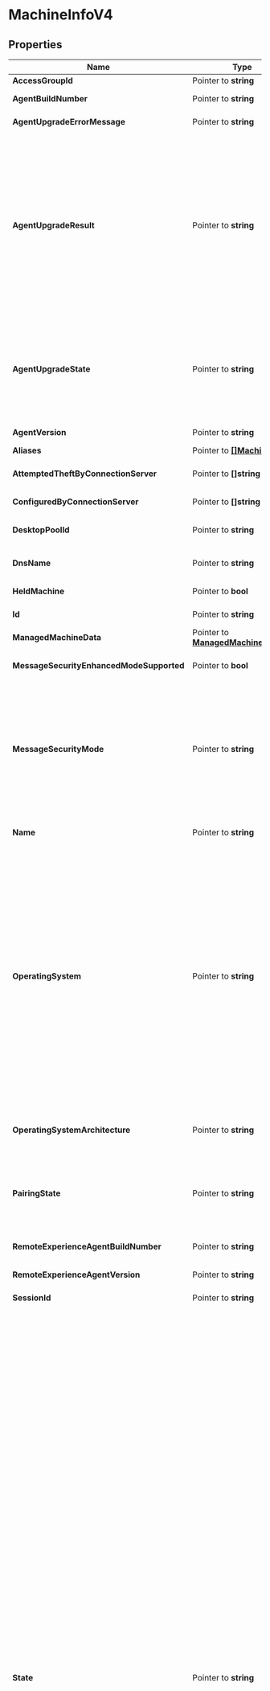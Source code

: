 # MachineInfoV4

## Properties

Name | Type | Description | Notes
------------ | ------------- | ------------- | -------------
**AccessGroupId** | Pointer to **string** | Access group id of this Machine. | [optional] 
**AgentBuildNumber** | Pointer to **string** | The Horizon Agent build number.&lt;br&gt;Supported Filters : &#39;Equals&#39;. | [optional] 
**AgentUpgradeErrorMessage** | Pointer to **string** | Error message of the agent upgrade operation failure on the machine. | [optional] 
**AgentUpgradeResult** | Pointer to **string** | Result of the agent upgrade operation on the machine. * OK: Agent upgrade is OK. * ERROR: Agent upgrade has unknown error. * FAILURE: Agent upgrade has failed. * INVALID: Agent received invalid values for upgrade. * DUPLICATE: Agent received duplicate upgrade request. * NOT_FOUND: Agent could not find upgrade request. * PROGRESS: Agent upgrade is in progress. * PREFLIGHTCHECK_INPROGRESS: Preflight check is in progress for agent upgrade. * PREFLIGHTCHECK_OK: Preflight check succeeded for agent upgrade. * PREFLIGHTCHECK_FAILURE: Preflight check failed for agent upgrade. * UNKNOWN: Agent upgrade result is unknown. | [optional] 
**AgentUpgradeState** | Pointer to **string** | State of the agent upgrade operation on the machine. * READY: Agent is ready to be upgraded. * DOWNLOAD: Agent is downloading the upgrade binary. * WAIT: Agent is waiting for user to logoff or for reboot to complete. * NOLOGON: Agent has no logged in user. * UPDATING: Agent is upgrading. * DONE: Agent upgrade task has ended. * UNKNOWN: Agent upgrade state is unknown. | [optional] 
**AgentVersion** | Pointer to **string** | The Horizon Agent version.&lt;br&gt;Supported Filters : &#39;Equals&#39;. | [optional] 
**Aliases** | Pointer to [**[]MachineAlias**](MachineAlias.md) | List of MachineAlias | [optional] 
**AttemptedTheftByConnectionServer** | Pointer to **[]string** | Names of the Horizon Connection Servers that attempted theft of pairing for this Agent. | [optional] 
**ConfiguredByConnectionServer** | Pointer to **[]string** | Names of the Horizon Connection Servers the Horizon Agent is paired with. | [optional] 
**DesktopPoolId** | Pointer to **string** | The id of the Desktop Pool that the machine belongs to.&lt;br&gt;Supported Filters : &#39;Equals&#39;. | [optional] 
**DnsName** | Pointer to **string** | DNS name of the machine.&lt;br&gt;Supported Filters : &#39;Equals&#39;, &#39;StartsWith&#39;, &#39;EndsWith&#39; and &#39;Contains&#39;. | [optional] 
**HeldMachine** | Pointer to **bool** | Indicates whether the machine is in held state.Supported Filters: &#39;Equals&#39;. | [optional] 
**Id** | Pointer to **string** | Unique ID representing machine.&lt;br&gt;Supported Filters : &#39;Equals&#39;. | [optional] 
**ManagedMachineData** | Pointer to [**ManagedMachineDataV2**](ManagedMachineDataV2.md) |  | [optional] 
**MessageSecurityEnhancedModeSupported** | Pointer to **bool** | Indicates whether ENHANCED message security mode is currently supported by this machine. | [optional] 
**MessageSecurityMode** | Pointer to **string** | The current JMS message security mode used by this machine.&lt;br&gt;Supported Filters : &#39;Equals&#39;. * DISABLED: Message security mode is disabled. * MIXED: Message security mode is enabled but not enforced. * ENABLED: Message security mode is enabled. Unsigned messages are rejected by Horizon components. * ENHANCED: Message Security mode is Enhanced. Message signing and validation is performed based on the current Security Level and desktop Message Security mode. | [optional] 
**Name** | Pointer to **string** | Name of the machine.&lt;br&gt;Supported Filters : &#39;Equals&#39;, &#39;StartsWith&#39; and &#39;Contains&#39;. | [optional] 
**OperatingSystem** | Pointer to **string** | The guest operating system. * UNKNOWN: Unknown * WINDOWS_XP: Windows XP * WINDOWS_VISTA: Windows Vista * WINDOWS_7: Windows 7 * WINDOWS_8: Windows 8 * WINDOWS_10: Windows 10 * WINDOWS_11: Windows 11 * WINDOWS_SERVER_2003: Windows Server 2003 * WINDOWS_SERVER_2008: Windows Server 2008 * WINDOWS_SERVER_2008_R2: Windows Server 2008 R2 * WINDOWS_SERVER_2012: Windows Server 2012 * WINDOWS_SERVER_2012_R2: Windows Server 2012 R2 * WINDOWS_SERVER_2016_OR_ABOVE: Windows Server 2016 or above * LINUX_OTHER: Linux (other) * LINUX_SERVER_OTHER: Linux server (other) * LINUX_UBUNTU: Linux (Ubuntu) * LINUX_RHEL: Linux (Red Hat Enterprise) * LINUX_SUSE: Linux (Suse) * LINUX_CENTOS: Linux (CentOS) | [optional] 
**OperatingSystemArchitecture** | Pointer to **string** | The guest operating system architecture. * UNKNOWN: Operating System cannot be determined. * BIT_32: 32 bit Operating System Architecture. * BIT_64: 64 bit Operating System Architecture. | [optional] 
**PairingState** | Pointer to **string** | Horizon Agent pairing state. * NOT_AVAILABLE: Agent pairing state is not available. * IN_PAIRING: Agent pairing with Horizon Connection Server is in progress. * PAIRED_AND_SECURED: Agent is paired and secured with a Horizon Connection Server. | [optional] 
**RemoteExperienceAgentBuildNumber** | Pointer to **string** | The remote experience Horizon Agent build number.&lt;br&gt;Supported Filters : &#39;Equals&#39;. | [optional] 
**RemoteExperienceAgentVersion** | Pointer to **string** | The remote experience Horizon Agent version.&lt;br&gt;Supported Filters : &#39;Equals&#39;. | [optional] 
**SessionId** | Pointer to **string** | The ID of the session on the Machine (if one exists). | [optional] 
**State** | Pointer to **string** | The state of the machine.&lt;br&gt;Supported Filters : &#39;Equals&#39;. * PROVISIONING: The machine is being provisioned. * PROVISIONING_ERROR: An error occurred during provisioning. * WAITING_FOR_AGENT: Horizon Connection Server is waiting to establish communication with Horizon Agent for one of these cases - a virtual machine in a manual desktop pool, unmanaged machine or RDS server. * CUSTOMIZING: The machine which is from an automated desktop pool is being customized after provisioning. * DELETING: The machine is marked for deletion. * MAINTENANCE: The machine is in maintenance mode. Users cannot log in or use the machine. * ERROR: An unknown error occurred in the machine. * PROVISIONED: The machine is powered off or suspended. * AGENT_UNREACHABLE: Horizon Connection Server cannot establish communication with Horizon Agent on the machine. * UNASSIGNED_USER_CONNECTED: A user other than the assigned user is logged in to the machine in a dedicated desktop pool. * CONNECTED: The machine is in an active session and has an active connection to a Horizon client. * UNASSIGNED_USER_DISCONNECTED: A user other than the assigned user is logged in and disconnected from the machine in a dedicated desktop pool. * DISCONNECTED: The machine is in an active session, but it is disconnected from the Horizon client. * AGENT_ERROR_STARTUP_IN_PROGRESS: Horizon Agent has started on the machine, but other required services such as the display protocol are still starting. * AGENT_ERROR_DISABLED: Horizon Agent is disabled. * AGENT_ERROR_INVALID_IP: Horizon Agent has an invalid IP address. * AGENT_ERROR_NEEDS_REBOOT: Horizon Agent needs reboot. * AGENT_ERROR_PROTOCOL_FAILURE: Protocol such as BLAST, RDP or PCoIP is not enabled. * AGENT_CONFIG_ERROR: The Remote Desktop Services role is not enabled on the windows server. * AGENT_DRAIN_MODE: RDS host is configured for drain mode. New connections are currently disabled. * AGENT_DRAIN_UNTIL_RESTART: RDS host is configured for drain-until-restart mode. * ALREADY_USED: The machine is configured to have only one session which is currently in progress and cannot accept new sessions. * AVAILABLE: The machine is powered on and ready for active connections. * IN_PROGRESS: There is a machine operation in progress. * DISABLED: The machine is disabled. * DISABLE_IN_PROGRESS: Disabled Horizon Connection Server still has some Horizon brokered sessions. It can still accept re-connections. * VALIDATING: The Horizon Connection Server is synchronizing state information with the agent. * UNKNOWN: Could not determine the state of the machine. | [optional] 
**Type** | Pointer to **string** | The type of machine.&lt;br&gt;Supported Filters : &#39;Equals&#39;. * MANAGED_MACHINE: The machine is a managed virtual machine. * UNMANAGED_MACHINE: The machine is an unmanaged physical or virtual machine. | [optional] 
**UserIds** | Pointer to **[]string** | The unique SIDs of the users assigned to the machine.&lt;br&gt;Supported Filters : &#39;Equals&#39;, &#39;NotEquals&#39; and &#39;Contains&#39;. | [optional] 

## Methods

### NewMachineInfoV4

`func NewMachineInfoV4() *MachineInfoV4`

NewMachineInfoV4 instantiates a new MachineInfoV4 object
This constructor will assign default values to properties that have it defined,
and makes sure properties required by API are set, but the set of arguments
will change when the set of required properties is changed

### NewMachineInfoV4WithDefaults

`func NewMachineInfoV4WithDefaults() *MachineInfoV4`

NewMachineInfoV4WithDefaults instantiates a new MachineInfoV4 object
This constructor will only assign default values to properties that have it defined,
but it doesn't guarantee that properties required by API are set

### GetAccessGroupId

`func (o *MachineInfoV4) GetAccessGroupId() string`

GetAccessGroupId returns the AccessGroupId field if non-nil, zero value otherwise.

### GetAccessGroupIdOk

`func (o *MachineInfoV4) GetAccessGroupIdOk() (*string, bool)`

GetAccessGroupIdOk returns a tuple with the AccessGroupId field if it's non-nil, zero value otherwise
and a boolean to check if the value has been set.

### SetAccessGroupId

`func (o *MachineInfoV4) SetAccessGroupId(v string)`

SetAccessGroupId sets AccessGroupId field to given value.

### HasAccessGroupId

`func (o *MachineInfoV4) HasAccessGroupId() bool`

HasAccessGroupId returns a boolean if a field has been set.

### GetAgentBuildNumber

`func (o *MachineInfoV4) GetAgentBuildNumber() string`

GetAgentBuildNumber returns the AgentBuildNumber field if non-nil, zero value otherwise.

### GetAgentBuildNumberOk

`func (o *MachineInfoV4) GetAgentBuildNumberOk() (*string, bool)`

GetAgentBuildNumberOk returns a tuple with the AgentBuildNumber field if it's non-nil, zero value otherwise
and a boolean to check if the value has been set.

### SetAgentBuildNumber

`func (o *MachineInfoV4) SetAgentBuildNumber(v string)`

SetAgentBuildNumber sets AgentBuildNumber field to given value.

### HasAgentBuildNumber

`func (o *MachineInfoV4) HasAgentBuildNumber() bool`

HasAgentBuildNumber returns a boolean if a field has been set.

### GetAgentUpgradeErrorMessage

`func (o *MachineInfoV4) GetAgentUpgradeErrorMessage() string`

GetAgentUpgradeErrorMessage returns the AgentUpgradeErrorMessage field if non-nil, zero value otherwise.

### GetAgentUpgradeErrorMessageOk

`func (o *MachineInfoV4) GetAgentUpgradeErrorMessageOk() (*string, bool)`

GetAgentUpgradeErrorMessageOk returns a tuple with the AgentUpgradeErrorMessage field if it's non-nil, zero value otherwise
and a boolean to check if the value has been set.

### SetAgentUpgradeErrorMessage

`func (o *MachineInfoV4) SetAgentUpgradeErrorMessage(v string)`

SetAgentUpgradeErrorMessage sets AgentUpgradeErrorMessage field to given value.

### HasAgentUpgradeErrorMessage

`func (o *MachineInfoV4) HasAgentUpgradeErrorMessage() bool`

HasAgentUpgradeErrorMessage returns a boolean if a field has been set.

### GetAgentUpgradeResult

`func (o *MachineInfoV4) GetAgentUpgradeResult() string`

GetAgentUpgradeResult returns the AgentUpgradeResult field if non-nil, zero value otherwise.

### GetAgentUpgradeResultOk

`func (o *MachineInfoV4) GetAgentUpgradeResultOk() (*string, bool)`

GetAgentUpgradeResultOk returns a tuple with the AgentUpgradeResult field if it's non-nil, zero value otherwise
and a boolean to check if the value has been set.

### SetAgentUpgradeResult

`func (o *MachineInfoV4) SetAgentUpgradeResult(v string)`

SetAgentUpgradeResult sets AgentUpgradeResult field to given value.

### HasAgentUpgradeResult

`func (o *MachineInfoV4) HasAgentUpgradeResult() bool`

HasAgentUpgradeResult returns a boolean if a field has been set.

### GetAgentUpgradeState

`func (o *MachineInfoV4) GetAgentUpgradeState() string`

GetAgentUpgradeState returns the AgentUpgradeState field if non-nil, zero value otherwise.

### GetAgentUpgradeStateOk

`func (o *MachineInfoV4) GetAgentUpgradeStateOk() (*string, bool)`

GetAgentUpgradeStateOk returns a tuple with the AgentUpgradeState field if it's non-nil, zero value otherwise
and a boolean to check if the value has been set.

### SetAgentUpgradeState

`func (o *MachineInfoV4) SetAgentUpgradeState(v string)`

SetAgentUpgradeState sets AgentUpgradeState field to given value.

### HasAgentUpgradeState

`func (o *MachineInfoV4) HasAgentUpgradeState() bool`

HasAgentUpgradeState returns a boolean if a field has been set.

### GetAgentVersion

`func (o *MachineInfoV4) GetAgentVersion() string`

GetAgentVersion returns the AgentVersion field if non-nil, zero value otherwise.

### GetAgentVersionOk

`func (o *MachineInfoV4) GetAgentVersionOk() (*string, bool)`

GetAgentVersionOk returns a tuple with the AgentVersion field if it's non-nil, zero value otherwise
and a boolean to check if the value has been set.

### SetAgentVersion

`func (o *MachineInfoV4) SetAgentVersion(v string)`

SetAgentVersion sets AgentVersion field to given value.

### HasAgentVersion

`func (o *MachineInfoV4) HasAgentVersion() bool`

HasAgentVersion returns a boolean if a field has been set.

### GetAliases

`func (o *MachineInfoV4) GetAliases() []MachineAlias`

GetAliases returns the Aliases field if non-nil, zero value otherwise.

### GetAliasesOk

`func (o *MachineInfoV4) GetAliasesOk() (*[]MachineAlias, bool)`

GetAliasesOk returns a tuple with the Aliases field if it's non-nil, zero value otherwise
and a boolean to check if the value has been set.

### SetAliases

`func (o *MachineInfoV4) SetAliases(v []MachineAlias)`

SetAliases sets Aliases field to given value.

### HasAliases

`func (o *MachineInfoV4) HasAliases() bool`

HasAliases returns a boolean if a field has been set.

### GetAttemptedTheftByConnectionServer

`func (o *MachineInfoV4) GetAttemptedTheftByConnectionServer() []string`

GetAttemptedTheftByConnectionServer returns the AttemptedTheftByConnectionServer field if non-nil, zero value otherwise.

### GetAttemptedTheftByConnectionServerOk

`func (o *MachineInfoV4) GetAttemptedTheftByConnectionServerOk() (*[]string, bool)`

GetAttemptedTheftByConnectionServerOk returns a tuple with the AttemptedTheftByConnectionServer field if it's non-nil, zero value otherwise
and a boolean to check if the value has been set.

### SetAttemptedTheftByConnectionServer

`func (o *MachineInfoV4) SetAttemptedTheftByConnectionServer(v []string)`

SetAttemptedTheftByConnectionServer sets AttemptedTheftByConnectionServer field to given value.

### HasAttemptedTheftByConnectionServer

`func (o *MachineInfoV4) HasAttemptedTheftByConnectionServer() bool`

HasAttemptedTheftByConnectionServer returns a boolean if a field has been set.

### GetConfiguredByConnectionServer

`func (o *MachineInfoV4) GetConfiguredByConnectionServer() []string`

GetConfiguredByConnectionServer returns the ConfiguredByConnectionServer field if non-nil, zero value otherwise.

### GetConfiguredByConnectionServerOk

`func (o *MachineInfoV4) GetConfiguredByConnectionServerOk() (*[]string, bool)`

GetConfiguredByConnectionServerOk returns a tuple with the ConfiguredByConnectionServer field if it's non-nil, zero value otherwise
and a boolean to check if the value has been set.

### SetConfiguredByConnectionServer

`func (o *MachineInfoV4) SetConfiguredByConnectionServer(v []string)`

SetConfiguredByConnectionServer sets ConfiguredByConnectionServer field to given value.

### HasConfiguredByConnectionServer

`func (o *MachineInfoV4) HasConfiguredByConnectionServer() bool`

HasConfiguredByConnectionServer returns a boolean if a field has been set.

### GetDesktopPoolId

`func (o *MachineInfoV4) GetDesktopPoolId() string`

GetDesktopPoolId returns the DesktopPoolId field if non-nil, zero value otherwise.

### GetDesktopPoolIdOk

`func (o *MachineInfoV4) GetDesktopPoolIdOk() (*string, bool)`

GetDesktopPoolIdOk returns a tuple with the DesktopPoolId field if it's non-nil, zero value otherwise
and a boolean to check if the value has been set.

### SetDesktopPoolId

`func (o *MachineInfoV4) SetDesktopPoolId(v string)`

SetDesktopPoolId sets DesktopPoolId field to given value.

### HasDesktopPoolId

`func (o *MachineInfoV4) HasDesktopPoolId() bool`

HasDesktopPoolId returns a boolean if a field has been set.

### GetDnsName

`func (o *MachineInfoV4) GetDnsName() string`

GetDnsName returns the DnsName field if non-nil, zero value otherwise.

### GetDnsNameOk

`func (o *MachineInfoV4) GetDnsNameOk() (*string, bool)`

GetDnsNameOk returns a tuple with the DnsName field if it's non-nil, zero value otherwise
and a boolean to check if the value has been set.

### SetDnsName

`func (o *MachineInfoV4) SetDnsName(v string)`

SetDnsName sets DnsName field to given value.

### HasDnsName

`func (o *MachineInfoV4) HasDnsName() bool`

HasDnsName returns a boolean if a field has been set.

### GetHeldMachine

`func (o *MachineInfoV4) GetHeldMachine() bool`

GetHeldMachine returns the HeldMachine field if non-nil, zero value otherwise.

### GetHeldMachineOk

`func (o *MachineInfoV4) GetHeldMachineOk() (*bool, bool)`

GetHeldMachineOk returns a tuple with the HeldMachine field if it's non-nil, zero value otherwise
and a boolean to check if the value has been set.

### SetHeldMachine

`func (o *MachineInfoV4) SetHeldMachine(v bool)`

SetHeldMachine sets HeldMachine field to given value.

### HasHeldMachine

`func (o *MachineInfoV4) HasHeldMachine() bool`

HasHeldMachine returns a boolean if a field has been set.

### GetId

`func (o *MachineInfoV4) GetId() string`

GetId returns the Id field if non-nil, zero value otherwise.

### GetIdOk

`func (o *MachineInfoV4) GetIdOk() (*string, bool)`

GetIdOk returns a tuple with the Id field if it's non-nil, zero value otherwise
and a boolean to check if the value has been set.

### SetId

`func (o *MachineInfoV4) SetId(v string)`

SetId sets Id field to given value.

### HasId

`func (o *MachineInfoV4) HasId() bool`

HasId returns a boolean if a field has been set.

### GetManagedMachineData

`func (o *MachineInfoV4) GetManagedMachineData() ManagedMachineDataV2`

GetManagedMachineData returns the ManagedMachineData field if non-nil, zero value otherwise.

### GetManagedMachineDataOk

`func (o *MachineInfoV4) GetManagedMachineDataOk() (*ManagedMachineDataV2, bool)`

GetManagedMachineDataOk returns a tuple with the ManagedMachineData field if it's non-nil, zero value otherwise
and a boolean to check if the value has been set.

### SetManagedMachineData

`func (o *MachineInfoV4) SetManagedMachineData(v ManagedMachineDataV2)`

SetManagedMachineData sets ManagedMachineData field to given value.

### HasManagedMachineData

`func (o *MachineInfoV4) HasManagedMachineData() bool`

HasManagedMachineData returns a boolean if a field has been set.

### GetMessageSecurityEnhancedModeSupported

`func (o *MachineInfoV4) GetMessageSecurityEnhancedModeSupported() bool`

GetMessageSecurityEnhancedModeSupported returns the MessageSecurityEnhancedModeSupported field if non-nil, zero value otherwise.

### GetMessageSecurityEnhancedModeSupportedOk

`func (o *MachineInfoV4) GetMessageSecurityEnhancedModeSupportedOk() (*bool, bool)`

GetMessageSecurityEnhancedModeSupportedOk returns a tuple with the MessageSecurityEnhancedModeSupported field if it's non-nil, zero value otherwise
and a boolean to check if the value has been set.

### SetMessageSecurityEnhancedModeSupported

`func (o *MachineInfoV4) SetMessageSecurityEnhancedModeSupported(v bool)`

SetMessageSecurityEnhancedModeSupported sets MessageSecurityEnhancedModeSupported field to given value.

### HasMessageSecurityEnhancedModeSupported

`func (o *MachineInfoV4) HasMessageSecurityEnhancedModeSupported() bool`

HasMessageSecurityEnhancedModeSupported returns a boolean if a field has been set.

### GetMessageSecurityMode

`func (o *MachineInfoV4) GetMessageSecurityMode() string`

GetMessageSecurityMode returns the MessageSecurityMode field if non-nil, zero value otherwise.

### GetMessageSecurityModeOk

`func (o *MachineInfoV4) GetMessageSecurityModeOk() (*string, bool)`

GetMessageSecurityModeOk returns a tuple with the MessageSecurityMode field if it's non-nil, zero value otherwise
and a boolean to check if the value has been set.

### SetMessageSecurityMode

`func (o *MachineInfoV4) SetMessageSecurityMode(v string)`

SetMessageSecurityMode sets MessageSecurityMode field to given value.

### HasMessageSecurityMode

`func (o *MachineInfoV4) HasMessageSecurityMode() bool`

HasMessageSecurityMode returns a boolean if a field has been set.

### GetName

`func (o *MachineInfoV4) GetName() string`

GetName returns the Name field if non-nil, zero value otherwise.

### GetNameOk

`func (o *MachineInfoV4) GetNameOk() (*string, bool)`

GetNameOk returns a tuple with the Name field if it's non-nil, zero value otherwise
and a boolean to check if the value has been set.

### SetName

`func (o *MachineInfoV4) SetName(v string)`

SetName sets Name field to given value.

### HasName

`func (o *MachineInfoV4) HasName() bool`

HasName returns a boolean if a field has been set.

### GetOperatingSystem

`func (o *MachineInfoV4) GetOperatingSystem() string`

GetOperatingSystem returns the OperatingSystem field if non-nil, zero value otherwise.

### GetOperatingSystemOk

`func (o *MachineInfoV4) GetOperatingSystemOk() (*string, bool)`

GetOperatingSystemOk returns a tuple with the OperatingSystem field if it's non-nil, zero value otherwise
and a boolean to check if the value has been set.

### SetOperatingSystem

`func (o *MachineInfoV4) SetOperatingSystem(v string)`

SetOperatingSystem sets OperatingSystem field to given value.

### HasOperatingSystem

`func (o *MachineInfoV4) HasOperatingSystem() bool`

HasOperatingSystem returns a boolean if a field has been set.

### GetOperatingSystemArchitecture

`func (o *MachineInfoV4) GetOperatingSystemArchitecture() string`

GetOperatingSystemArchitecture returns the OperatingSystemArchitecture field if non-nil, zero value otherwise.

### GetOperatingSystemArchitectureOk

`func (o *MachineInfoV4) GetOperatingSystemArchitectureOk() (*string, bool)`

GetOperatingSystemArchitectureOk returns a tuple with the OperatingSystemArchitecture field if it's non-nil, zero value otherwise
and a boolean to check if the value has been set.

### SetOperatingSystemArchitecture

`func (o *MachineInfoV4) SetOperatingSystemArchitecture(v string)`

SetOperatingSystemArchitecture sets OperatingSystemArchitecture field to given value.

### HasOperatingSystemArchitecture

`func (o *MachineInfoV4) HasOperatingSystemArchitecture() bool`

HasOperatingSystemArchitecture returns a boolean if a field has been set.

### GetPairingState

`func (o *MachineInfoV4) GetPairingState() string`

GetPairingState returns the PairingState field if non-nil, zero value otherwise.

### GetPairingStateOk

`func (o *MachineInfoV4) GetPairingStateOk() (*string, bool)`

GetPairingStateOk returns a tuple with the PairingState field if it's non-nil, zero value otherwise
and a boolean to check if the value has been set.

### SetPairingState

`func (o *MachineInfoV4) SetPairingState(v string)`

SetPairingState sets PairingState field to given value.

### HasPairingState

`func (o *MachineInfoV4) HasPairingState() bool`

HasPairingState returns a boolean if a field has been set.

### GetRemoteExperienceAgentBuildNumber

`func (o *MachineInfoV4) GetRemoteExperienceAgentBuildNumber() string`

GetRemoteExperienceAgentBuildNumber returns the RemoteExperienceAgentBuildNumber field if non-nil, zero value otherwise.

### GetRemoteExperienceAgentBuildNumberOk

`func (o *MachineInfoV4) GetRemoteExperienceAgentBuildNumberOk() (*string, bool)`

GetRemoteExperienceAgentBuildNumberOk returns a tuple with the RemoteExperienceAgentBuildNumber field if it's non-nil, zero value otherwise
and a boolean to check if the value has been set.

### SetRemoteExperienceAgentBuildNumber

`func (o *MachineInfoV4) SetRemoteExperienceAgentBuildNumber(v string)`

SetRemoteExperienceAgentBuildNumber sets RemoteExperienceAgentBuildNumber field to given value.

### HasRemoteExperienceAgentBuildNumber

`func (o *MachineInfoV4) HasRemoteExperienceAgentBuildNumber() bool`

HasRemoteExperienceAgentBuildNumber returns a boolean if a field has been set.

### GetRemoteExperienceAgentVersion

`func (o *MachineInfoV4) GetRemoteExperienceAgentVersion() string`

GetRemoteExperienceAgentVersion returns the RemoteExperienceAgentVersion field if non-nil, zero value otherwise.

### GetRemoteExperienceAgentVersionOk

`func (o *MachineInfoV4) GetRemoteExperienceAgentVersionOk() (*string, bool)`

GetRemoteExperienceAgentVersionOk returns a tuple with the RemoteExperienceAgentVersion field if it's non-nil, zero value otherwise
and a boolean to check if the value has been set.

### SetRemoteExperienceAgentVersion

`func (o *MachineInfoV4) SetRemoteExperienceAgentVersion(v string)`

SetRemoteExperienceAgentVersion sets RemoteExperienceAgentVersion field to given value.

### HasRemoteExperienceAgentVersion

`func (o *MachineInfoV4) HasRemoteExperienceAgentVersion() bool`

HasRemoteExperienceAgentVersion returns a boolean if a field has been set.

### GetSessionId

`func (o *MachineInfoV4) GetSessionId() string`

GetSessionId returns the SessionId field if non-nil, zero value otherwise.

### GetSessionIdOk

`func (o *MachineInfoV4) GetSessionIdOk() (*string, bool)`

GetSessionIdOk returns a tuple with the SessionId field if it's non-nil, zero value otherwise
and a boolean to check if the value has been set.

### SetSessionId

`func (o *MachineInfoV4) SetSessionId(v string)`

SetSessionId sets SessionId field to given value.

### HasSessionId

`func (o *MachineInfoV4) HasSessionId() bool`

HasSessionId returns a boolean if a field has been set.

### GetState

`func (o *MachineInfoV4) GetState() string`

GetState returns the State field if non-nil, zero value otherwise.

### GetStateOk

`func (o *MachineInfoV4) GetStateOk() (*string, bool)`

GetStateOk returns a tuple with the State field if it's non-nil, zero value otherwise
and a boolean to check if the value has been set.

### SetState

`func (o *MachineInfoV4) SetState(v string)`

SetState sets State field to given value.

### HasState

`func (o *MachineInfoV4) HasState() bool`

HasState returns a boolean if a field has been set.

### GetType

`func (o *MachineInfoV4) GetType() string`

GetType returns the Type field if non-nil, zero value otherwise.

### GetTypeOk

`func (o *MachineInfoV4) GetTypeOk() (*string, bool)`

GetTypeOk returns a tuple with the Type field if it's non-nil, zero value otherwise
and a boolean to check if the value has been set.

### SetType

`func (o *MachineInfoV4) SetType(v string)`

SetType sets Type field to given value.

### HasType

`func (o *MachineInfoV4) HasType() bool`

HasType returns a boolean if a field has been set.

### GetUserIds

`func (o *MachineInfoV4) GetUserIds() []string`

GetUserIds returns the UserIds field if non-nil, zero value otherwise.

### GetUserIdsOk

`func (o *MachineInfoV4) GetUserIdsOk() (*[]string, bool)`

GetUserIdsOk returns a tuple with the UserIds field if it's non-nil, zero value otherwise
and a boolean to check if the value has been set.

### SetUserIds

`func (o *MachineInfoV4) SetUserIds(v []string)`

SetUserIds sets UserIds field to given value.

### HasUserIds

`func (o *MachineInfoV4) HasUserIds() bool`

HasUserIds returns a boolean if a field has been set.


[[Back to Model list]](../README.md#documentation-for-models) [[Back to API list]](../README.md#documentation-for-api-endpoints) [[Back to README]](../README.md)


